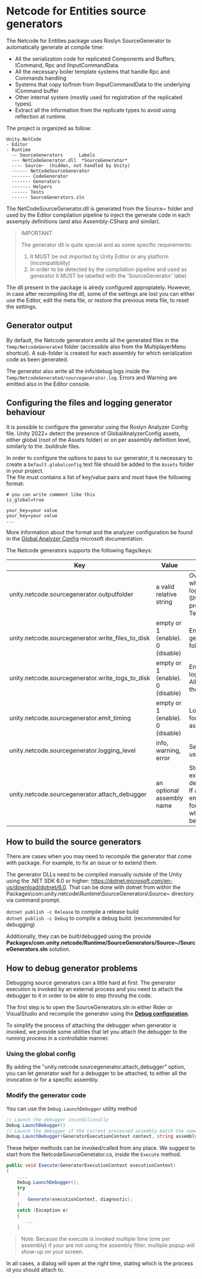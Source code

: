 # Netcode for Entities source generators

The Netcode for Entities package uses Roslyn SourceGenerator to automatically generate at compile time:
- All the serialization code for replicated Components and Buffers, ICommand, Rpc and IInputCommandData.
- All the necessary boiler template systems that handle Rpc and Commands handling
- Systems that copy to/from from IInputCommandData to the underlying ICommand buffer
- Other internal system (mostly used for registration of the replicated types).
- Extract all the information from the replicate types to avoid using reflection at runtime.

The project is organized as follow:

```
Unity.NetCode
- Editor
- Runtime
  -- SourceGenerators      Labels
  --- NetCodeGenerator.dll  *SourceGenerator*
  ---- Source~  (hidden, not handled by Unity)
  ------ NetCodeSourceGenerator
  ------- CodeGenerator
  ------- Generators
  ------- Helpers
  ------ Tests
  ------ SourceGenerators.sln
```

The NetCodeSourceGenerator.dll is generated from the Source~ folder and used by the Editor compilation pipeline to inject the generate code in each assemply definitions (and also Assembly-CSharp and similar).
> IMPORTANT
>
> The generator dll is quite special and as some specific requirements:
> 1) It MUST be not imported by Unity Editor or any platform (incompatibility)
> 2) In order to be detected by the compilation pipeline and used as generator it MUST be labelled with the 'SourceGenerator' label.

The dll present in the package is alredy configured appropiately. However, in case after recompiling the dll, some of the settings are lost
you can either use the Editor, edit the meta file, or restore the previous meta file, to reset the settings.

## Generator output
By default, the Netcode generators emits all the generated files in the `Temp/NetcodeGenerated` folder (accessible also from the MultiplayerMenu shortcut).
A sub-folder is created for each assembly for which serialization code as been generated.

The generator also write all the info/debug logs inside the `Temp/NetcodeGenerated/sourcegenerator.log`. Errors and Warning are emitted also in the Editor console.

## Configuring the files and logging generator behaviour
It is possible to configure the generator using the Roslyn Analyzer Config file. Unity 2022+ detect the presence of GlobalAnalyzerConfig assets, either global (root of the Assets folder)
or on per assembly definition level, similarly to the .buildrule files.

In order to configure the options to pass to our generator, it is necessary to create a `Default.globalconfig` text file should be added to the `Assets` folder in your project.</br>
The file must contains a list of key/value pairs and must have the following format:

```
# you can write comment like this
is_global=true

your_key=your value
your_key=your value
...
```
More information about the format and the analyzer configuration be found in the [Global Analyzer Config](https://learn.microsoft.com/en-us/dotnet/fundamentals/code-analysis/configuration-files#global-analyzerconfig) microsoft documentation.

The Netcode generators supports the following flags/keys:

| Key                                               | Value                            | Description                                                                                                                                                                        |
|---------------------------------------------------|----------------------------------|------------------------------------------------------------------------------------------------------------------------------------------------------------------------------------|
| unity.netcode.sourcegenerator.outputfolder        | a valid relative string          | Override the output folder where the generator flush logs and generated files. Should be relative to the project path. Default is Temp/NetCodeGenerated.                           |
| unity.netcode.sourcegenerator.write_files_to_disk | empty or 1 (enable). 0 (disable) | Enable/Disable the output generated files to output folder                                                                                                                         |
| unity.netcode.sourcegenerator.write_logs_to_disk  | empty or 1 (enable). 0 (disable) | Enable/Disable writing the logs to the output folder. All logs are redirected to the Editor logs if disabled                                                                       |
| unity.netcode.sourcegenerator.emit_timing         | empty or 1 (enable). 0 (disable) | Logs timings information for each compiled assembly.                                                                                                                               |
| unity.netcode.sourcegenerator.logging_level       | info, warning, error             | Set the logging level to use. **Default is error**.                                                                                                                                |
| unity.netcode.sourcegenerator.attach_debugger     | an optional assembly name        | Stop the generator execution and wait for a debugger to be attached. If assembly name is non empty, the generator wait for the debugger only when the assembly is being processed. |

## How to build the source generators
There are cases when you may need to recompile the generator that come with package. For example, to fix an issue or to extend them.

The generator DLLs need to be compiled manually outside of the Unity using the .NET SDK 6.0 or higher: https://dotnet.microsoft.com/en-us/download/dotnet/6.0.
That can be done with dotnet from within the Packages\com.unity.netcode\Runtime\SourceGenerators\Source~ directory via command prompt.

`dotnet publish -c Release` to compile a release build </br>
`dotnet publish -c Debug` to compile a debug build. (recommended for debugging)

Additionally, they can be built/debugged using the provide **Packages/com.unity.netcode/Runtime/SourceGenerators/Source~/SourceGenerators.sln** solution.

## How to debug generator problems

Debugging source generators can a little hard at first. The generator execution is invoked by an external process and you need to attach the debugger to it in order to be able to step throuhg the code.

The first step is to open the SourceGenerators.sln in either Rider or VisualStudio and recompile the generator using the [**Debug configuration**](#how-to-build-the-source-generators).

To simplify the process of attaching the debugger when generator is invoked, we provide some utilities that let you attach the debugger to the running process in a controllable manner.

### Using the global config

By adding the "unity.netcode.sourcegenerator.attach_debugger" option, you can let generator wait for a debugger to be attached, to either all the invocation or for a specific assembly.

### Modify the generator code
You can use the `Debug.LaunchDebugger` utility method
```csharp
// Launch the debugger inconditionally
Debug.LaunchDebugger()
// Launch the debugger if the current processed assembly match the name
Debug.LaunchDebugger(GeneratorExecutionContext context, string assembly)
```
These helper methods can be invoked/called from any place. We suggest to start from the NetcodeSourceGenetator.cs, inside the `Execute` method.

```csharp
public void Execute(GeneratorExecutionContext executionContext)
{
    ....
    Debug.LaunchDebugger();
    try
    {
        Generate(executionContext, diagnostic);
    }
    catch (Exception e)
    {
       ...
    }
```

>Note:
> Because the execute is invoked multiple time (one per assembly) if your are not using the assembly filter, multiple popup will show-up on your screen.

In all cases, a dialog will open at the right time, stating which is the process id you should attach to.
